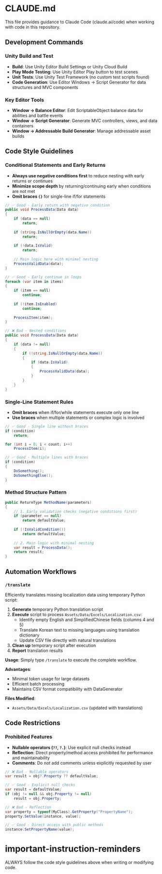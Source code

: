 # CLAUDE.md

This file provides guidance to Claude Code (claude.ai/code) when working with code in this repository.

## Development Commands

### Unity Build and Test
- **Build**: Use Unity Editor Build Settings or Unity Cloud Build
- **Play Mode Testing**: Use Unity Editor Play button to test scenes
- **Unit Tests**: Use Unity Test Framework (no custom test scripts found)
- **Code Generation**: Use Editor Windows → Script Generator for data structures and MVC components

### Key Editor Tools
- **Window → Balance Editor**: Edit ScriptableObject balance data for abilities and battle events
- **Window → Script Generator**: Generate MVC controllers, views, and data containers
- **Window → Addressable Build Generator**: Manage addressable asset builds

## Code Style Guidelines

### Conditional Statements and Early Returns
- **Always use negative conditions first** to reduce nesting with early returns or continues
- **Minimize scope depth** by returning/continuing early when conditions are not met
- **Omit braces `{}`** for single-line if/for statements

```csharp
// ✅ Good - Early return with negative condition
public void ProcessData(Data data)
{
    if (data == null)
        return;
    
    if (string.IsNullOrEmpty(data.Name))
        return;
    
    if (!data.IsValid)
        return;
    
    // Main logic here with minimal nesting
    ProcessValidData(data);
}

// ✅ Good - Early continue in loops
foreach (var item in items)
{
    if (item == null)
        continue;
    
    if (!item.IsEnabled)
        continue;
    
    ProcessItem(item);
}

// ❌ Bad - Nested conditions
public void ProcessData(Data data)
{
    if (data != null)
    {
        if (!string.IsNullOrEmpty(data.Name))
        {
            if (data.IsValid)
            {
                ProcessValidData(data);
            }
        }
    }
}
```

### Single-Line Statement Rules
- **Omit braces** when if/for/while statements execute only one line
- **Use braces** when multiple statements or complex logic is involved

```csharp
// ✅ Good - Single line without braces
if (condition)
    return;

for (int i = 0; i < count; i++)
    ProcessItem(i);

// ✅ Good - Multiple lines with braces
if (condition)
{
    DoSomething();
    DoSomethingElse();
}
```

### Method Structure Pattern
```csharp
public ReturnType MethodName(parameters)
{
    // 1. Early validation checks (negative conditions first)
    if (parameter == null)
        return defaultValue;
    
    if (!IsValidCondition())
        return defaultValue;
    
    // 2. Main logic with minimal nesting
    var result = ProcessData();
    return result;
}
```

## Automation Workflows

### `/translate`
Efficiently translates missing localization data using temporary Python script:

1. **Generate** temporary Python translation script
2. **Execute** script to process `Assets/Data/Excels/Localization.csv`:
   - Identify empty English and SimplifiedChinese fields (columns 4 and 5)
   - Translate Korean text to missing languages using translation dictionary
   - Update CSV file directly with natural translations
3. **Clean up** temporary script after execution
4. **Report** translation results

**Usage**: Simply type `/translate` to execute the complete workflow.

**Advantages**:
- Minimal token usage for large datasets
- Efficient batch processing
- Maintains CSV format compatibility with DataGenerator

**Files Modified**:
- `Assets/Data/Excels/Localization.csv` (updated with translations)

## Code Restrictions

### Prohibited Features
- **Nullable operators (`??`, `?.`)**: Use explicit null checks instead
- **Reflection**: Direct property/method access prohibited for performance and maintainability
- **Comments**: Do not add comments unless explicitly requested by user

```csharp
// ❌ Bad - Nullable operators
var result = obj?.Property ?? defaultValue;

// ✅ Good - Explicit null checks
var result = defaultValue;
if (obj != null && obj.Property != null)
    result = obj.Property;

// ❌ Bad - Reflection
var property = typeof(MyClass).GetProperty("PropertyName");
property.SetValue(instance, value);

// ✅ Good - Direct access with public methods
instance.SetPropertyName(value);
```

# important-instruction-reminders
ALWAYS follow the code style guidelines above when writing or modifying code.